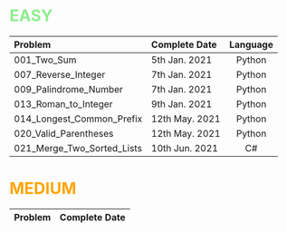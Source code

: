 # <span style="color:LightGreen">**EASY**</span>

| Problem                       | Complete Date     | Language     | 
| :---                          |    :----          | :----:
| 001_Two_Sum                   | 5th Jan.  2021    | Python
| 007_Reverse_Integer           | 7th Jan.  2021    | Python
| 009_Palindrome_Number         | 7th Jan.  2021    | Python
| 013_Roman_to_Integer          | 9th Jan.  2021    | Python
| 014_Longest_Common_Prefix     | 12th May. 2021    | Python
| 020_Valid_Parentheses         | 12th May. 2021    | Python
| 021_Merge_Two_Sorted_Lists    | 10th Jun. 2021    | C# 


# <span style="color:Orange">**MEDIUM**</span>

| Problem                   | Complete Date     | 
| :---                      |    :----:         |